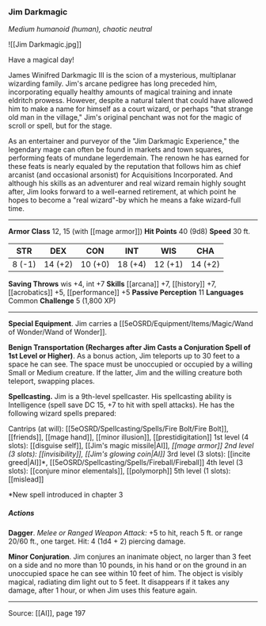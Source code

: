 ### Jim Darkmagic
_Medium humanoid (human), chaotic neutral_

![[Jim Darkmagic.jpg]]

Have a magical day!


James Winifred Darkmagic III is the scion of a mysterious, multiplanar wizarding family. Jim's arcane pedigree has long preceded him, incorporating equally healthy amounts of magical training and innate eldritch prowess. However, despite a natural talent that could have allowed him to make a name for himself as a court wizard, or perhaps "that strange old man in the village," Jim's original penchant was not for the magic of scroll or spell, but for the stage.

As an entertainer and purveyor of the "Jim Darkmagic Experience," the legendary mage can often be found in markets and town squares, performing feats of mundane legerdemain. The renown he has earned for these feats is nearly equaled by the reputation that follows him as chief arcanist (and occasional arsonist) for Acquisitions Incorporated. And although his skills as an adventurer and real wizard remain highly sought after, Jim looks forward to a well-earned retirement, at which point he hopes to become a "real wizard"-by which he means a fake wizard-full time.






---

**Armor Class** 12, 15 (with [[mage armor]])
**Hit Points** 40 (9d8)
**Speed** 30 ft.

| STR     | DEX     | CON     | INT     | WIS     | CHA     |
|---------|---------|---------|---------|---------|---------|
| 8 (-1) | 14 (+2) | 10 (+0) | 18 (+4) | 12 (+1) | 14 (+2) |

**Saving Throws** wis +4, int +7
**Skills** [[arcana]] +7, [[history]] +7, [[acrobatics]] +5, [[performance]] +5
**Passive Perception** 11
**Languages** Common
**Challenge** 5 (1,800 XP)

---

**Special Equipment**. Jim carries a [[5eOSRD/Equipment/Items/Magic/Wand of Wonder/Wand of Wonder]].

**Benign Transportation (Recharges after Jim Casts a Conjuration Spell of 1st Level or Higher)**. As a bonus action, Jim teleports up to 30 feet to a space he can see. The space must be unoccupied or occupied by a willing Small or Medium creature. If the latter, Jim and the willing creature both teleport, swapping places.

**Spellcasting.** Jim is a 9th-level spellcaster. His spellcasting ability is Intelligence (spell save DC 15, +7 to hit with spell attacks). He has the following wizard spells prepared:

Cantrips (at will): [[5eOSRD/Spellcasting/Spells/Fire Bolt/Fire Bolt]], [[friends]], [[mage hand]], [[minor illusion]], [[prestidigitation]]
1st level (4 slots): [[disguise self]], [[Jim's magic missile|AI]]*, [[mage armor]]
2nd level (3 slots): [[invisibility]], [[Jim's glowing coin|AI]]*
3rd level (3 slots): [[incite greed|AI]]*, [[5eOSRD/Spellcasting/Spells/Fireball/Fireball]]
4th level (3 slots): [[conjure minor elementals]], [[polymorph]]
5th level (1 slots): [[mislead]]

*New spell introduced in chapter 3

##### Actions
**Dagger**. _Melee or Ranged Weapon Attack:_ +5 to hit, reach 5 ft. or range 20/60 ft., one target. Hit: 4 (1d4 + 2) piercing damage.

**Minor Conjuration**. Jim conjures an inanimate object, no larger than 3 feet on a side and no more than 10 pounds, in his hand or on the ground in an unoccupied space he can see within 10 feet of him. The object is visibly magical, radiating dim light out to 5 feet. It disappears if it takes any damage, after 1 hour, or when Jim uses this feature again.


---

Source: [[AI]], page 197